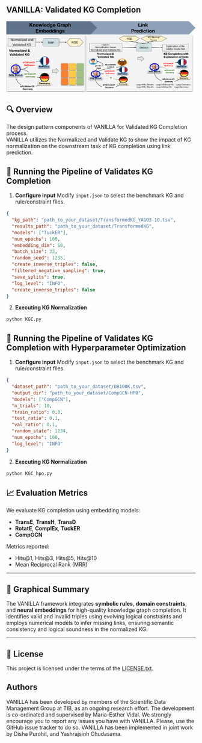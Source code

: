 ## VANILLA: Validated KG Completion

![Validated KG Completion](https://raw.githubusercontent.com/SDM-TIB/VANILLA/main/images/DesignPattern(b)VANILLA.png "Validated KG Completion")
## 🔍 Overview

The design pattern components of VANILLA for Validated KG Completion process. <br>
VANILLA utilizes the Normalized and Validate KG to show the impact of KG normalization on the
downstream task of KG completion using link prediction. <br>

## 🚀 Running the Pipeline of Validates KG Completion

1. **Configure input**
   Modify `input.json` to select the benchmark KG and rule/constraint files.
```json
{
  "kg_path": "path_to_your_dataset/TransformedKG_YAGO3-10.tsv",
  "results_path": "path_to_your_dataset/TransformedKG",
  "models": ["TuckER"],
  "num_epochs": 100,
  "embedding_dim": 50,
  "batch_size": 32,
  "random_seed": 1235,
  "create_inverse_triples": false,
  "filtered_negative_sampling": true,
  "save_splits": true,
  "log_level": "INFO",
  "create_inverse_triples": false
}
```
2. **Executing KG Normalization**

```python
python KGC.py
```

## 🚀 Running the Pipeline of Validates KG Completion with Hyperparameter Optimization

1. **Configure input**
   Modify `input.json` to select the benchmark KG and rule/constraint files.
```json
{
  "dataset_path": "path_to_your_dataset/DB100K.tsv",
  "output_dir": "path_to_your_dataset/CompGCN-HPO",
  "models": ["CompGCN"],
  "n_trials": 10,
  "train_ratio": 0.8,
  "test_ratio": 0.1,
  "val_ratio": 0.1,
  "random_state": 1234,
  "num_epochs": 100,
  "log_level": "INFO"
}
```
2. **Executing KG Normalization**

```python
python KGC_hpo.py
```

## 📈 Evaluation Metrics

We evaluate KG completion using embedding models:
- **TransE**, **TransH**, **TransD**
- **RotatE**, **ComplEx**, **TuckER**
- **CompGCN**

Metrics reported:
- Hits@1, Hits@3, Hits@5, Hits@10
- Mean Reciprocal Rank (MRR)

---

## 🧠 Graphical Summary

The VANILLA framework integrates **symbolic rules**, **domain constraints**, and **neural embeddings** for high-quality knowledge graph completion. It identifies valid and invalid triples using evolving logical constraints and employs numerical models to infer missing links, ensuring semantic consistency and logical soundness in the normalized KG.

---

## 📄 License

This project is licensed under the terms of the [LICENSE.txt](LICENSE.txt).

## Authors
VANILLA has been developed by members of the Scientific Data Management Group at TIB, as an ongoing research effort.
The development is co-ordinated and supervised by Maria-Esther Vidal.
We strongly encourage you to report any issues you have with VANILLA.
Please, use the GitHub issue tracker to do so.
VANILLA has been implemented in joint work by Disha Purohit, and Yashrajsinh Chudasama.
